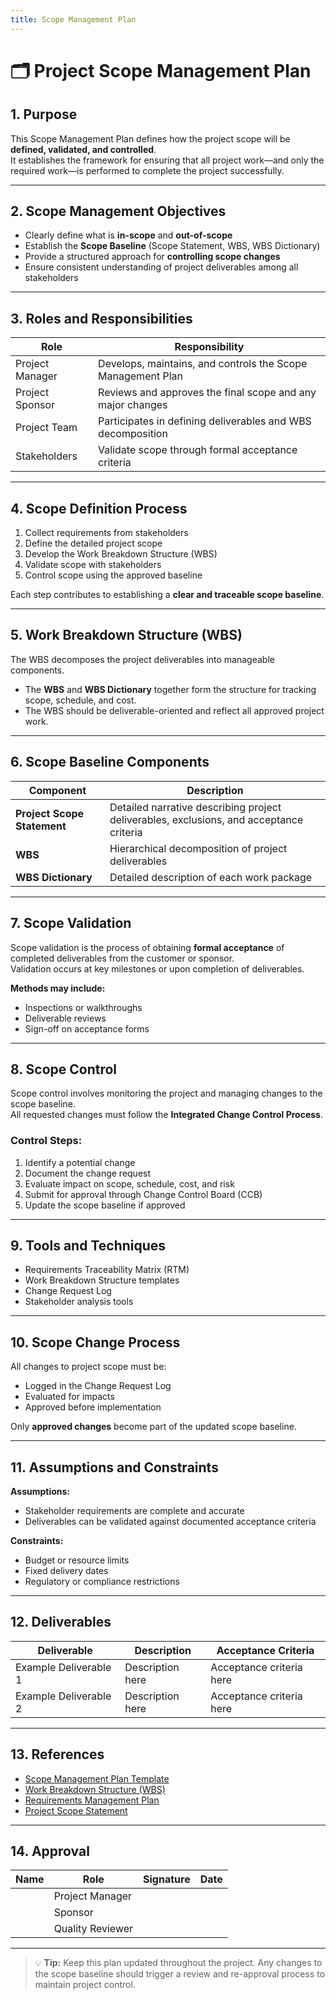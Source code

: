 ```yaml
---
title: Scope Management Plan
---
```


# 🗂️ Project Scope Management Plan

## 1. Purpose

This Scope Management Plan defines how the project scope will be **defined, validated, and controlled**.  
It establishes the framework for ensuring that all project work—and only the required work—is performed to complete the project successfully.

---

## 2. Scope Management Objectives

- Clearly define what is **in-scope** and **out-of-scope**  
- Establish the **Scope Baseline** (Scope Statement, WBS, WBS Dictionary)  
- Provide a structured approach for **controlling scope changes**  
- Ensure consistent understanding of project deliverables among all stakeholders  

---

## 3. Roles and Responsibilities

| Role | Responsibility |
|------|----------------|
| Project Manager | Develops, maintains, and controls the Scope Management Plan |
| Project Sponsor | Reviews and approves the final scope and any major changes |
| Project Team | Participates in defining deliverables and WBS decomposition |
| Stakeholders | Validate scope through formal acceptance criteria |

---

## 4. Scope Definition Process

1. Collect requirements from stakeholders  
2. Define the detailed project scope  
3. Develop the Work Breakdown Structure (WBS)  
4. Validate scope with stakeholders  
5. Control scope using the approved baseline  

Each step contributes to establishing a **clear and traceable scope baseline**.

---

## 5. Work Breakdown Structure (WBS)

The WBS decomposes the project deliverables into manageable components.  
- The **WBS** and **WBS Dictionary** together form the structure for tracking scope, schedule, and cost.  
- The WBS should be deliverable-oriented and reflect all approved project work.

---

## 6. Scope Baseline Components

| Component | Description |
|------------|--------------|
| **Project Scope Statement** | Detailed narrative describing project deliverables, exclusions, and acceptance criteria |
| **WBS** | Hierarchical decomposition of project deliverables |
| **WBS Dictionary** | Detailed description of each work package |

---

## 7. Scope Validation

Scope validation is the process of obtaining **formal acceptance** of completed deliverables from the customer or sponsor.  
Validation occurs at key milestones or upon completion of deliverables.

**Methods may include:**
- Inspections or walkthroughs  
- Deliverable reviews  
- Sign-off on acceptance forms  

---

## 8. Scope Control

Scope control involves monitoring the project and managing changes to the scope baseline.  
All requested changes must follow the **Integrated Change Control Process**.

### Control Steps:
1. Identify a potential change  
2. Document the change request  
3. Evaluate impact on scope, schedule, cost, and risk  
4. Submit for approval through Change Control Board (CCB)  
5. Update the scope baseline if approved  

---

## 9. Tools and Techniques

- Requirements Traceability Matrix (RTM)  
- Work Breakdown Structure templates  
- Change Request Log  
- Stakeholder analysis tools  

---

## 10. Scope Change Process

All changes to project scope must be:
- Logged in the Change Request Log  
- Evaluated for impacts  
- Approved before implementation  

Only **approved changes** become part of the updated scope baseline.

---

## 11. Assumptions and Constraints

**Assumptions:**  
- Stakeholder requirements are complete and accurate  
- Deliverables can be validated against documented acceptance criteria  

**Constraints:**  
- Budget or resource limits  
- Fixed delivery dates  
- Regulatory or compliance restrictions  

---

## 12. Deliverables

| Deliverable | Description | Acceptance Criteria |
|--------------|--------------|---------------------|
| Example Deliverable 1 | Description here | Acceptance criteria here |
| Example Deliverable 2 | Description here | Acceptance criteria here |

---

## 13. References

- [Scope Management Plan Template](repositories/r30-project-pass-pmp/contents/00-project-pass-pmp/10-scope-management/index.md)
- [Work Breakdown Structure (WBS)](./Work-Breakdown-Structure.md)
- [Requirements Management Plan](./Requirements-Management-Plan.md)
- [Project Scope Statement](./Project-Scope-Statement.md)

---

## 14. Approval

| Name | Role | Signature | Date |
|------|------|------------|------|
|  | Project Manager |  |  |
|  | Sponsor |  |  |
|  | Quality Reviewer |  |  |

---

> 💡 **Tip:** Keep this plan updated throughout the project. Any changes to the scope baseline should trigger a review and re-approval process to maintain project control.
